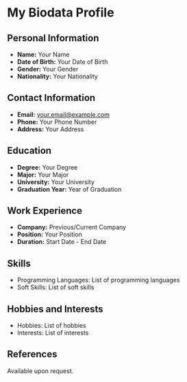 # My Biodata Profile

## Personal Information

- **Name:** Your Name
- **Date of Birth:** Your Date of Birth
- **Gender:** Your Gender
- **Nationality:** Your Nationality

## Contact Information

- **Email:** your.email@example.com
- **Phone:** Your Phone Number
- **Address:** Your Address

## Education

- **Degree:** Your Degree
- **Major:** Your Major
- **University:** Your University
- **Graduation Year:** Year of Graduation

## Work Experience

- **Company:** Previous/Current Company
- **Position:** Your Position
- **Duration:** Start Date - End Date

## Skills

- Programming Languages: List of programming languages
- Soft Skills: List of soft skills

## Hobbies and Interests

- Hobbies: List of hobbies
- Interests: List of interests

## References

Available upon request.

